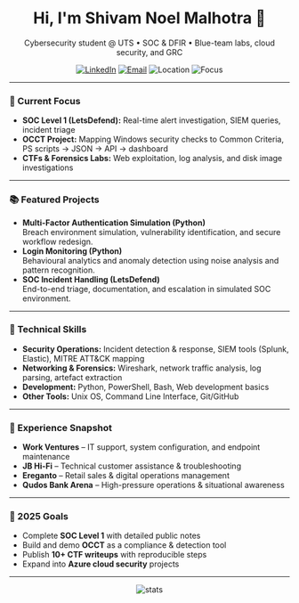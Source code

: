 <!-- Header -->
<h1 align="center">Hi, I'm Shivam Noel Malhotra 👋</h1>
<p align="center">
  Cybersecurity student @ UTS • SOC & DFIR • Blue-team labs, cloud security, and GRC
</p>

<!-- Quick badges -->
<p align="center">
  <a href="https://www.linkedin.com/in/shivam-noel-malhotra-450b531ba/"><img alt="LinkedIn" src="https://img.shields.io/badge/LinkedIn-Connect-blue"></a>
  <a href="mailto:malhotrashivam438@gmail.com"><img alt="Email" src="https://img.shields.io/badge/Email-Contact-informational"></a>
  <img alt="Location" src="https://img.shields.io/badge/Location-Sydney%2C%20AU-success">
  <img alt="Focus" src="https://img.shields.io/badge/Focus-SOC%20Level%201%20%7C%20CTFs%20%7C%20Azure-blueviolet">
</p>

---

### 🚀 Current Focus
- **SOC Level 1 (LetsDefend):** Real-time alert investigation, SIEM queries, incident triage
- **OCCT Project:** Mapping Windows security checks to Common Criteria, PS scripts → JSON → API → dashboard
- **CTFs & Forensics Labs:** Web exploitation, log analysis, and disk image investigations

---

### 📚 Featured Projects
- **Multi-Factor Authentication Simulation (Python)**  
  Breach environment simulation, vulnerability identification, and secure workflow redesign.
- **Login Monitoring (Python)**  
  Behavioural analytics and anomaly detection using noise analysis and pattern recognition.
- **SOC Incident Handling (LetsDefend)**  
  End-to-end triage, documentation, and escalation in simulated SOC environment.

---

### 🧰 Technical Skills
- **Security Operations:** Incident detection & response, SIEM tools (Splunk, Elastic), MITRE ATT&CK mapping
- **Networking & Forensics:** Wireshark, network traffic analysis, log parsing, artefact extraction
- **Development:** Python, PowerShell, Bash, Web development basics
- **Other Tools:** Unix OS, Command Line Interface, Git/GitHub

---

### 💼 Experience Snapshot
- **Work Ventures** – IT support, system configuration, and endpoint maintenance  
- **JB Hi-Fi** – Technical customer assistance & troubleshooting  
- **Ereganto** – Retail sales & digital operations management  
- **Qudos Bank Arena** – High-pressure operations & situational awareness

---

### 🎯 2025 Goals
- Complete **SOC Level 1** with detailed public notes
- Build and demo **OCCT** as a compliance & detection tool
- Publish **10+ CTF writeups** with reproducible steps
- Expand into **Azure cloud security** projects

---

<p align="center">
  <img src="https://github-readme-stats.vercel.app/api?username=YOUR_USERNAME&show_icons=true&hide_title=true" alt="stats" />
</p>

